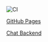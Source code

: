 ![CI](https://github.com/selivados/AHJ-HW-8_Chat_Frontend/actions/workflows/web.yml/badge.svg)

[GitHub Pages](https://selivados.github.io/AHJ-HW-8_Chat_Frontend/)

[Chat Backend](https://github.com/selivados/AHJ-HW-8_Chat_Backend)
